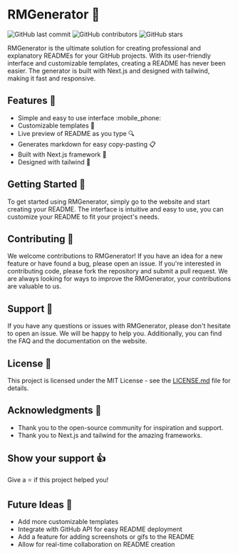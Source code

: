 # RMGenerator :rocket:

![GitHub last commit](https://img.shields.io/github/last-commit/Sigmale1000/RMGenerator)
![GitHub contributors](https://img.shields.io/github/contributors/Sigmale1000/RMGenerator)
![GitHub stars](https://img.shields.io/github/stars/Sigmale1000/RMGenerator)

RMGenerator is the ultimate solution for creating professional and explanatory READMEs for your GitHub projects. With its user-friendly interface and customizable templates, creating a README has never been easier. The generator is built with Next.js and designed with tailwind, making it fast and responsive.

## Features :art:

- Simple and easy to use interface :mobile_phone:
- Customizable templates :art:
- Live preview of README as you type :mag:
- Generates markdown for easy copy-pasting :clipboard:
- Built with Next.js framework :rocket:
- Designed with tailwind :nail_care:

## Getting Started :rocket:

To get started using RMGenerator, simply go to the website and start creating your README. The interface is intuitive and easy to use, you can customize your README to fit your project's needs.

## Contributing :handshake:

We welcome contributions to RMGenerator! If you have an idea for a new feature or have found a bug, please open an issue. If you're interested in contributing code, please fork the repository and submit a pull request. We are always looking for ways to improve the RMGenerator, your contributions are valuable to us.

## Support :speech_balloon:

If you have any questions or issues with RMGenerator, please don't hesitate to open an issue. We will be happy to help you. Additionally, you can find the FAQ and the documentation on the website.

## License :page_with_curl:

This project is licensed under the MIT License - see the [LICENSE.md](https://github.com/Sigmale1000/RMGenerator/blob/main/LICENSE) file for details.

## Acknowledgments :pray:

- Thank you to the open-source community for inspiration and support.
- Thank you to Next.js and tailwind for the amazing frameworks.

## Show your support :thumbsup:

Give a ⭐️ if this project helped you!

## Future Ideas :rocket:

- Add more customizable templates
- Integrate with GitHub API for easy README deployment
- Add a feature for adding screenshots or gifs to the README
- Allow for real-time collaboration on README creation
